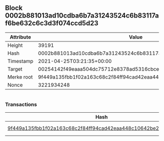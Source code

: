 ## Block 0002b881013ad10cdba6b7a31243524c6b83117af6be632c6c3d3f074ccd5d23

Attribute | Value
--- | ---
Height | 39191
Hash | 0002b881013ad10cdba6b7a31243524c6b83117af6be632c6c3d3f074ccd5d23
Timestamp | 2021-04-25T03:21:35+00:00
Target | 00254142f49eaaa504dc75712e8378ad5316cbcead634704b3734b6271167cc4
Merke root | 9f449a135fbb1f02a163c68c2f84ff94cad42eaa448c10642be25a6d5ce54937
Nonce | 3221934248

```

```

### Transactions

Hash | Amount
--- | ---
[9f449a135fbb1f02a163c68c2f84ff94cad42eaa448c10642be25a6d5ce54937](9f449a135fbb1f02a163c68c2f84ff94cad42eaa448c10642be25a6d5ce54937.md) | 10.00000000 SKEPTI 
